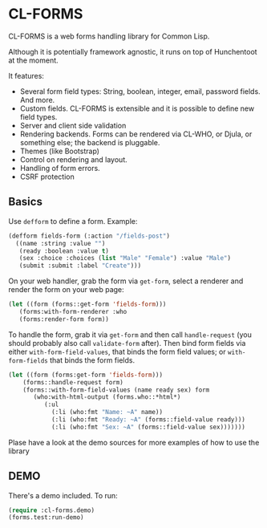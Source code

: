 # CL-FORMS #

CL-FORMS is a web forms handling library for Common Lisp.

Although it is potentially framework agnostic, it runs on top of Hunchentoot at the moment.

It features:

* Several form field types: String, boolean, integer, email, password fields. And more.
* Custom fields. CL-FORMS is extensible and it is possible to define new field types.
* Server and client side validation
* Rendering backends. Forms can be rendered via CL-WHO, or Djula, or something else; the backend is pluggable.
* Themes (like Bootstrap)
* Control on rendering and layout.
* Handling of form errors.
* CSRF protection

## Basics ##

Use `defform` to define a form. Example:

```lisp
(defform fields-form (:action "/fields-post")
  ((name :string :value "")
   (ready :boolean :value t)
   (sex :choice :choices (list "Male" "Female") :value "Male")
   (submit :submit :label "Create")))
```

On your web handler, grab the form via `get-form`, select a renderer and render the form on your web page:

```lisp
(let ((form (forms::get-form 'fields-form)))
   (forms:with-form-renderer :who
   (forms:render-form form))
```

To handle the form, grab it via `get-form` and then call `handle-request` (you should probably also call `validate-form` after). 
Then bind form fields via either `with-form-field-values`, that binds the form field values; or `with-form-fields` that binds the form fields.

```lisp
(let ((form (forms:get-form 'fields-form)))
    (forms::handle-request form)
    (forms::with-form-field-values (name ready sex) form
       (who:with-html-output (forms.who::*html*)
          (:ul
            (:li (who:fmt "Name: ~A" name))
            (:li (who:fmt "Ready: ~A" (forms::field-value ready)))
            (:li (who:fmt "Sex: ~A" (forms::field-value sex)))))))
```

Plase have a look at the demo sources for more examples of how to use the library

## DEMO ##

There's a demo included. To run:

```lisp
(require :cl-forms.demo)
(forms.test:run-demo)
```
